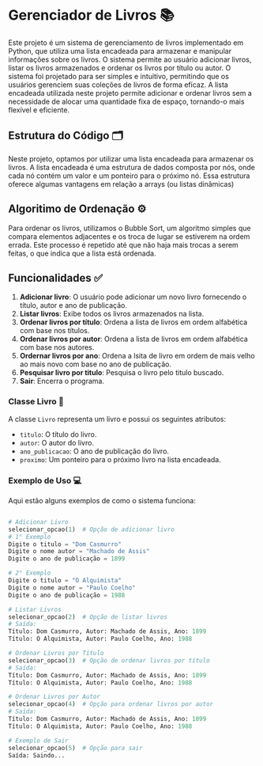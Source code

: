 # Gerenciador de Livros 📚

Este projeto é um sistema de gerenciamento de livros implementado em Python, que utiliza uma lista encadeada para armazenar e manipular informações sobre os livros. O sistema permite ao usuário adicionar livros, listar os livros armazenados e ordenar os livros por título ou autor. O sistema foi projetado para ser simples e intuitivo, permitindo que os usuários gerenciem suas coleções de livros de forma eficaz. A lista encadeada utilizada neste projeto permite adicionar e ordenar livros sem a necessidade de alocar uma quantidade fixa de espaço, tornando-o mais flexível e eficiente.

## Estrutura do Código 🗂️

Neste projeto, optamos por utilizar uma lista encadeada para armazenar os livros. A lista encadeada é uma estrutura de dados composta por nós, onde cada nó contém um valor e um ponteiro para o próximo nó. Essa estrutura oferece algumas vantagens em relação a arrays (ou listas dinâmicas)

## Algoritimo de Ordenação ⚙️

Para ordenar os livros, utilizamos o Bubble Sort, um algoritmo simples que compara elementos adjacentes e os troca de lugar se estiverem na ordem errada. Este processo é repetido até que não haja mais trocas a serem feitas, o que indica que a lista está ordenada.

## Funcionalidades ✅

1. **Adicionar livro**: O usuário pode adicionar um novo livro fornecendo o título, autor e ano de publicação.
2. **Listar livros**: Exibe todos os livros armazenados na lista.
3. **Ordenar livros por título**: Ordena a lista de livros em ordem alfabética com base nos títulos.
4. **Ordenar livros por autor**: Ordena a lista de livros em ordem alfabética com base nos autores.
5. **Ordernar livros por ano**: Ordena a lsita de livro em ordem de mais velho ao mais novo com base no ano de publicação.
6. **Pesquisar livro por titulo**: Pesquisa o livro pelo titulo buscado.
7. **Sair**: Encerra o programa.

### Classe Livro 📖

A classe `Livro` representa um livro e possui os seguintes atributos:

- `titulo`: O título do livro.
- `autor`: O autor do livro.
- `ano_publicacao`: O ano de publicação do livro.
- `proximo`: Um ponteiro para o próximo livro na lista encadeada.

### Exemplo de Uso 💻

Aqui estão alguns exemplos de como o sistema funciona:

```python

# Adicionar Livro
selecionar_opcao(1)  # Opção de adicionar livro
# 1° Exemplo
Digite o titulo = "Dom Casmurro"
Digite o nome autor = "Machado de Assis"
Digite o ano de publicação = 1899

# 2° Exemplo
Digite o titulo = "O Alquimista" 
Digite o nome autor = "Paulo Coelho"
Digite o ano de publicação = 1988

# Listar Livros
selecionar_opcao(2)  # Opção de listar livros
# Saída:
Título: Dom Casmurro, Autor: Machado de Assis, Ano: 1899
Título: O Alquimista, Autor: Paulo Coelho, Ano: 1988

# Ordenar Livros por Título
selecionar_opcao(3)  # Opção de ordenar livros por título
# Saída:
Título: Dom Casmurro, Autor: Machado de Assis, Ano: 1899
Título: O Alquimista, Autor: Paulo Coelho, Ano: 1988

# Ordenar Livros por Autor
selecionar_opcao(4)  # Opção para ordenar livros por autor
# Saída:
Título: Dom Casmurro, Autor: Machado de Assis, Ano: 1899
Título: O Alquimista, Autor: Paulo Coelho, Ano: 1988

# Exemplo de Sair
selecionar_opcao(5)  # Opção para sair
Saída: Saindo...
